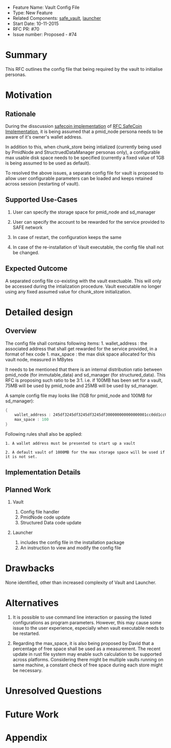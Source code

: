 - Feature Name: Vault Config File
- Type: New Feature
- Related Components: [safe_vault](https://github.com/maidsafe/safe_vault), [launcher](https://github.com/maidsafe/safe_launcher)
- Start Date: 10-11-2015
- RFC PR: #70
- Issue number: Proposed - #74

# Summary

This RFC outlines the config file that being required by the vault to initialise personas.

# Motivation

## Rationale

During the disscussion [safecoin implementation](https://github.com/maidsafe/rfcs/issues/61) of [RFC SafeCoin Implementation](https://github.com/maidsafe/rfcs/blob/master/proposed/0012-safecoin-implementation/0012-safecoin-implementation.md), it is being assumed that a pmid_node persona needs to be aware of it's owner's wallet address.

In addition to this, when chunk_store being intialized (currently being used by PmidNode and StructruedDataManager personas only), a configurable max usable disk space needs to be specified (currently a fixed value of 1GB is being assumed to be used as default). 

To resolved the above issues, a separate config file for vault is proposed to allow user configurable parameters can be loaded and keeps retained across session (restarting of vault).

## Supported Use-Cases

1. User can specify the storage space for pmid_node and sd_manager

1. User can specify the account to be rewarded for the service provided to SAFE network

1. In case of restart, the configuration keeps the same

1. In case of the re-installation of Vault executable, the config file shall not be changed.


## Expected Outcome

A separated config file co-existing with the vault exectuable. This will only be accessed during the intialization procedure. Vault executable no longer using any fixed assumed value for chunk_store initialization.

# Detailed design

## Overview

The config file shall contains following items:
	1. wallet_address : the associated address that shall get rewarded for the service provided, in a format of hex code
	1. max_space : the max disk space allocated for this vault node, measured in MBytes

It needs to be mentioned that there is an internal distribution ratio between pmid_node (for immutable_data) and sd_manager (for structured_data). This RFC is proposing such ratio to be 3:1. i.e. if 100MB has been set for a vault, 75MB will be used by pmid_node and 25MB will be used by sd_manager.

A sample config file may looks like (1GB for pmid_node and 100MB for sd_manager):
```rust
{
	wallet_address : 245df3245df3245df3245df300000000000000001cc0dd1cc0dd1cc0dd1cc0dd
	max_space : 100
}
```

Following rules shall also be applied:

    1. A wallet address must be presented to start up a vault

    2. A default vault of 1000MB for the max storage space will be used if it is not set.

## Implementation Details


## Planned Work

1. Vault
    1. Config file handler
    1. PmidNode code update
    1. Structured Data code update

1. Launcher
    1. includes the config file in the installation package
    1. An instruction to view and modify the config file



# Drawbacks

None identified, other than increased complexity of Vault and Launcher.

# Alternatives

1. It is possible to use command line interaction or passing the listed configurations as program parameters. However, this may cause some issue to the user experience, especially when vault executable needs to be restarted.

1. Regarding the max_space, it is also being proposed by David that a percentage of free space shall be used as a measurement. The recent update in rust file system may enable such calculation to be supported across platforms. Considering there might be multiple vaults running on same machine, a constant check of free space during each store might be necessary.


# Unresolved Questions



# Future Work



# Appendix

